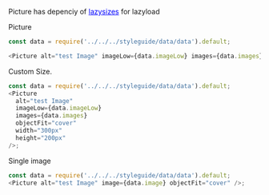 Picture has depenciy of <a href="https://github.com/aFarkas/lazysizes#readme" style="color: blue; text-decoration: underline;">lazysizes</a> for lazyload

Picture

```js
const data = require('../../../styleguide/data/data').default;

<Picture alt="test Image" imageLow={data.imageLow} images={data.images} />;
```

Custom Size.

```js
const data = require('../../../styleguide/data/data').default;
<Picture
  alt="test Image"
  imageLow={data.imageLow}
  images={data.images}
  objectFit="cover"
  width="300px"
  height="200px"
/>;
```

Single image

```js
const data = require('../../../styleguide/data/data').default;
<Picture alt="test Image" image={data.image} objectFit="cover" />;
```
